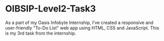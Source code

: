 # OIBSIP-Level2-Task3
As a part of my Oasis Infobyte Internship, I've created a responsive and user-friendly "To-Do List" web app using HTML, CSS and JavaScript. This is my 3rd task from the internship.
